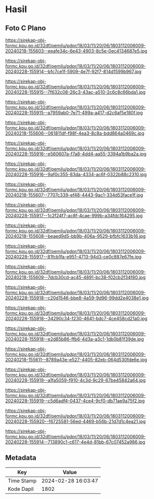 # Hasil

## Foto C Plano

https://sirekap-obj-formc.kpu.go.id/32df/pemilu/pdpr/18/03/11/20/06/1803112006009-20240218-155603--eeafe34c-6e43-4903-8c5e-0ec4134687e5.jpg

https://sirekap-obj-formc.kpu.go.id/32df/pemilu/pdpr/18/03/11/20/06/1803112006009-20240228-155914--bfc7ce1f-5909-4e7f-92f7-814d1599b967.jpg

https://sirekap-obj-formc.kpu.go.id/32df/pemilu/pdpr/18/03/11/20/06/1803112006009-20240228-155915--7f632c08-26c3-43ac-a510-2c6c8c66bda1.jpg

https://sirekap-obj-formc.kpu.go.id/32df/pemilu/pdpr/18/03/11/20/06/1803112006009-20240228-155915--a7959ab0-7e71-499a-a417-d2c6af5e180f.jpg

https://sirekap-obj-formc.kpu.go.id/32df/pemilu/pdpr/18/03/11/20/06/1803112006009-20240218-155606--061811df-f98f-4ea3-8c8a-bdd864a0469c.jpg

https://sirekap-obj-formc.kpu.go.id/32df/pemilu/pdpr/18/03/11/20/06/1803112006009-20240228-155916--e560607a-f7a8-4dd4-aa55-3394a1b9ba2a.jpg

https://sirekap-obj-formc.kpu.go.id/32df/pemilu/pdpr/18/03/11/20/06/1803112006009-20240228-155916--9af0c355-83da-4334-ac6f-0322b88c2310.jpg

https://sirekap-obj-formc.kpu.go.id/32df/pemilu/pdpr/18/03/11/20/06/1803112006009-20240218-155607--7707c339-ef48-4443-9ac1-334d53face1f.jpg

https://sirekap-obj-formc.kpu.go.id/32df/pemilu/pdpr/18/03/11/20/06/1803112006009-20240228-155917--1c2f24f7-ac8f-4cae-999b-a34fdc164295.jpg

https://sirekap-obj-formc.kpu.go.id/32df/pemilu/pdpr/18/03/11/20/06/1803112006009-20240218-155608--beaed9d5-bb9b-406a-9529-bfbfc1633b16.jpg

https://sirekap-obj-formc.kpu.go.id/32df/pemilu/pdpr/18/03/11/20/06/1803112006009-20240228-155917--81fcb1fa-e951-4713-94d3-ce0c887e67fe.jpg

https://sirekap-obj-formc.kpu.go.id/32df/pemilu/pdpr/18/03/11/20/06/1803112006009-20240218-155609--7dcb30cd-ac45-4891-bc38-f02cb2f34f80.jpg

https://sirekap-obj-formc.kpu.go.id/32df/pemilu/pdpr/18/03/11/20/06/1803112006009-20240228-155918--c20d1546-bbe8-4a59-9d96-99dd2e4038e1.jpg

https://sirekap-obj-formc.kpu.go.id/32df/pemilu/pdpr/18/03/11/20/06/1803112006009-20240228-155918--34290c34-f230-4641-bdc7-4ce458cd21a0.jpg

https://sirekap-obj-formc.kpu.go.id/32df/pemilu/pdpr/18/03/11/20/06/1803112006009-20240228-155918--e2d85b86-ffb6-4d3a-a3c1-1db0b81f39de.jpg

https://sirekap-obj-formc.kpu.go.id/32df/pemilu/pdpr/18/03/11/20/06/1803112006009-20240218-155611--8789a43e-e527-4405-82eb-064d530fde6e.jpg

https://sirekap-obj-formc.kpu.go.id/32df/pemilu/pdpr/18/03/11/20/06/1803112006009-20240228-155919--a1fa5059-f910-4c3d-9c29-67be45842a64.jpg

https://sirekap-obj-formc.kpu.go.id/32df/pemilu/pdpr/18/03/11/20/06/1803112006009-20240228-155919--c5d6adf4-0437-4ce4-9cf0-db71ae9a75f2.jpg

https://sirekap-obj-formc.kpu.go.id/32df/pemilu/pdpr/18/03/11/20/06/1803112006009-20240228-155920--f6725581-56ed-4469-b56b-21d7d1c4ea21.jpg

https://sirekap-obj-formc.kpu.go.id/32df/pemilu/pdpr/18/03/11/20/06/1803112006009-20240228-155914--713890c1-c617-4e4d-81bb-67c07452a986.jpg


## Metadata

| Key        | Value               |
| ---------- | ------------------- |
| Time Stamp | 2024-02-28 16:03:47 |
| Kode Dapil | 1802                |



